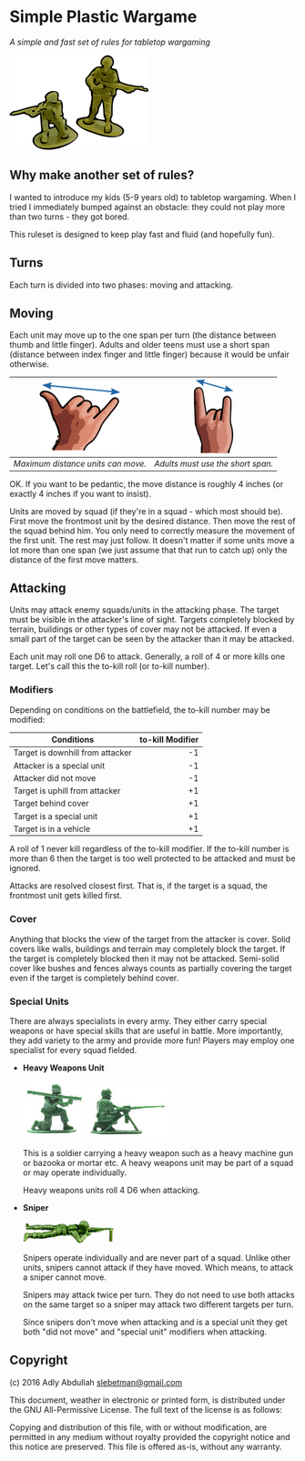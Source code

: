 # Simple Plastic Wargame

*A simple and fast set of rules for tabletop wargaming*

![Logo](./img/Soldiers.png)

## Why make another set of rules?

I wanted to introduce my kids (5-9 years old) to tabletop wargaming. When I
tried I immediately bumped against an obstacle: they could not play more than
two turns - they got bored.

This ruleset is designed to keep play fast and fluid (and hopefully fun).

## Turns

Each turn is divided into two phases: moving and attacking.

## Moving

Each unit may move up to the one span per turn (the distance between thumb and
little finger). Adults and older teens must use a short span (distance between
index finger and little finger) because it would be unfair otherwise.

|     ![span](./img/span.png)        | ![shortspan](./img/shortspan.png) |
|------------------------------------|-----------------------------------|
| *Maximum distance units can move.* | *Adults must use the short span.* |

OK. If you want to be pedantic, the move distance is roughly 4 inches
(or exactly 4 inches if you want to insist).

Units are moved by squad (if they're in a squad - which most should be).
First move the frontmost unit by the desired distance. Then move the rest of
the squad behind him. You only need to correctly measure the movement of the
first unit. The rest may just follow. It doesn't matter if some units move a
lot more than one span (we just assume that that run to catch up) only the
distance of the first move matters.

## Attacking

Units may attack enemy squads/units in the attacking phase. The target must be
visible in the attacker's line of sight. Targets completely blocked by terrain,
buildings or other types of cover may not be attacked. If even a small part of
the target can be seen by the attacker than it may be attacked.

Each unit may roll one D6 to attack. Generally, a roll of 4 or more kills one
target. Let's call this the to-kill roll (or to-kill number).

### Modifiers

Depending on conditions on the battlefield, the to-kill number may be modified:

| Conditions                                   | to-kill Modifier |
|----------------------------------------------|-----------------:|
| Target is downhill from attacker             |        -1        |
| Attacker is a special unit                   |        -1        |
| Attacker did not move                        |        -1        |
| Target is uphill from attacker               |        +1        |
| Target behind cover                          |        +1        |
| Target is a special unit                     |        +1        |
| Target is in a vehicle                       |        +1        |

A roll of 1 never kill regardless of the to-kill modifier. If the to-kill number
is more than 6 then the target is too well protected to be attacked and must
be ignored.

Attacks are resolved closest first. That is, if the target is a squad, the
frontmost unit gets killed first.

### Cover

Anything that blocks the view of the target from the attacker is cover. Solid
covers like walls, buildings and terrain may completely block the target. If
the target is completely blocked then it may not be attacked. Semi-solid cover
like bushes and fences always counts as partially covering the target even if
the target is completely behind cover.

### Special Units

There are always specialists in every army. They either carry special weapons
or have special skills that are useful in battle. More importantly, they add
variety to the army and provide more fun! Players may employ one specialist for
every squad fielded.

 - **Heavy Weapons Unit**
 
   ![heavy1](./img/bazooka.jpg) ![heavy2](./img/GPMG.jpg)
 
   This is a soldier carrying a heavy weapon such as a heavy machine gun or
   bazooka or mortar etc. A heavy weapons unit may be part of a squad or
   may operate individually.
   
   Heavy weapons units roll 4 D6 when attacking.
   
 - **Sniper**

   ![sniper](./img/sniper.jpg)
 
   Snipers operate individually and are never part of a squad. Unlike other
   units, snipers cannot attack if they have moved. Which means, to attack
   a sniper cannot move.
   
   Snipers may attack twice per turn. They do not need to use both attacks
   on the same target so a sniper may attack two different targets per turn.
   
   Since snipers don't move when attacking and is a special unit they get
   both "did not move" and "special unit" modifiers when attacking.

## Copyright

(c) 2016 Adly Abdullah <slebetman@gmail.com>

This document, weather in electronic or printed form, is distributed under the
GNU All-Permissive License. The full text of the license is as follows:

Copying and distribution of this file, with or without modification, are
permitted in any medium without royalty provided the copyright notice and this
notice are preserved.  This file is offered as-is, without any warranty.
